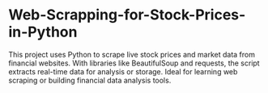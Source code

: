 # Web-Scrapping-for-Stock-Prices-in-Python
This project uses Python to scrape live stock prices and market data from financial websites. With libraries like BeautifulSoup and requests, the script extracts real-time data for analysis or storage. Ideal for learning web scraping or building financial data analysis tools.
